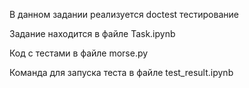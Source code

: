 В данном задании реализуется doctest тестирование 

Задание находится в файле Task.ipynb

Код с тестами в файле morse.py

Команда для запуска теста в файле test_result.ipynb
